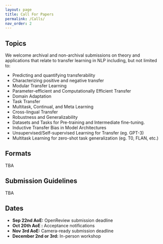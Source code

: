 ```yaml
---
layout: page
title: Call For Papers
permalink: /Calls/
nav_order: 2
---
```


## Topics

We welcome archival and non-archival submissions on theory and applications that relate to transfer learning in NLP including, but not limited to:
- Predicting and quantifying transferability
- Characterizing positive and negative transfer
- Modular Transfer Learning
- Parameter-efficient and Computationally Efficient Transfer
- Domain Adaptation
- Task Transfer
- Multitask, Continual, and Meta Learning
- Cross-lingual Transfer
- Robustness and Generalizability
- Datasets and Tasks for Pre-training and Intermediate fine-tuning. 
- Inductive Transfer Bias in Model Architectures
- Unsupervised/Self-supervised Learning for Transfer (eg. GPT-3)
- Multitask Learning for zero-shot task generalization (eg. T0, FLAN, etc.)



## Formats

TBA
<!-- We will accept the following paper formats:
* **Long papers** of original, unpublished research. Long papers must not exceed 8 pages, excluding references and appendices. Final versions will be given an additional page of content. Submissions must be anonymized.
* **Short papers** of original, unpublished research. Short papers must not exceed 4 pages, excluding references and appendices. Final versions will be given an additional page of content. Submissions must be anonymized.
* **Non-archival extended abstracts** with either previously-published content or content related to in-progress, unfinished work. Extended abstracts must be limited to 2 pages or fewer, excluding references and appendices. Anonymization is not required. -->

## Submission Guidelines

TBA

## Dates

* **Sep 22nd AoE:** OpenReview submission deadline
* **Oct 20th AoE :** Acceptance notifications
* **Nov 3rd AoE:** Camera-ready submission deadline
* **December 2nd or 3rd:** In-person workshop

